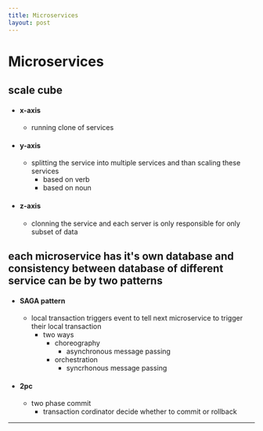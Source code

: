 ```yaml
---
title: Microservices
layout: post
---
```

    
# Microservices

## scale cube 
* #### x-axis 
	* running clone of services 
* #### y-axis 
	* splitting the service into multiple services and than scaling these services 
		* based on verb 
		* based on noun 
* #### z-axis 
	* clonning the service and each server is only responsible for only subset of data 

## each microservice has it's own database and consistency between database of different service can be by two patterns 
* #### SAGA pattern 
	* local transaction triggers event to tell next microservice to trigger their local transaction 
		* two ways 
			* choreography 
				* asynchronous message passing 
			* orchestration 
				* syncrhonous message passing 
* #### 2pc 
	* two phase commit 
		* transaction cordinator decide whether to commit or rollback 

---
